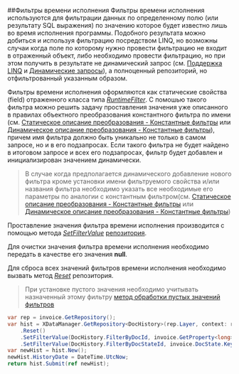 ##Фильтры времени исполнения
Фильтры времени исполнения используются для фильтрации данных по определенному полю (или результату SQL выражения) по значению которое будет известно лишь во время исполнения программы. Подобного результата можно добиться и используя фильтрацию посредством LINQ, но возможны случаи когда поле по которому нужно провести фильтрацию не входит в отраженный объект, либо необходимо провести фильтрацию, но при этом получить в результате не динамический запрос (см. [Поддержка LINQ](./linq.md) и [Динамические запросы](./queries.md)), а полноценный репозиторий, но отфильтрованный указанным образом.

Фильтры времени исполнения оформляются как статические свойства (field) отраженного класса типа [*RuntimeFilter*](https://htmlpreview.github.io/?https://raw.githubusercontent.com/mickfierte/XData/master/docs/doc/Contents/1/332.html). С помошью такого фильтра можно решить задачу проставления значения уже описанного в правилах объектного преобразования константного фильтра по имени (см. [Статическое описание преобразования - Константные фильтры](./static.md#Константные-фильтры) или [Динамическое описание преобразования - Константные фильтры](./dynamic.md#Константные-фильтры)), причем имя фильтра должно быть уникально не только в самом запросе, но и в его подзапросах. Если такого фильтра не будет найдено в итоговом запросе и всех его подзапросах, фильтр будет добавлен и инициализирован значением динамически.

>В случае когда предполагается динамического добавление нового фильтра кроме установки имени фильтруемого свойства и/или названия фильтра необходимо указать все необходимые его параметры по аналогии с константным фильтром(см. [Статическое описание преобразования - Константные фильтры](./static.md#Константные-фильтры) или [Динамическое описание преобразования - Константные фильтры](./dynamic.md#Константные-фильтры))

Проставление значения фильтра времени исполнения производится с помощью метода [*SetFilterValue*](https://htmlpreview.github.io/?https://raw.githubusercontent.com/mickfierte/XData/master/docs/doc/Contents/2/180.html) [репозитория](./glossary.md#Репозиторий).

Для очистки значения фильтра времени исполнения необходимо передать в качестве его значения **null**. 

Для сброса всех значений фильтров времени исполнения необходимо вызвать метод [*Reset*](https://htmlpreview.github.io/?https://raw.githubusercontent.com/mickfierte/XData/master/docs/doc/Contents/2/178.html) репозитория.

>При установке пустого значения необходимо учитывать назначенный этому фильтру [метод обработки пустых значений фильтров](./glossary.md#Методы-обработки-пустых-значений-фильтров)

```csharp
var rep = invoice.GetRepository();
var hist = XDataManager.GetRepository<DocHistory>(rep.Layer, context: rep.Context)
    .Reset()
    .SetFilterValue(DocHistory.FilterByDocId, invoice.GetProperty<long>("DocId"))
    .SetFilterValue(DocHistory.FilterByDocStateId, invoice.DocState.Key);
var newHist = hist.New();
newHist.HistoryDate = DateTime.UtcNow;
return hist.Submit(ref newHist);
```
